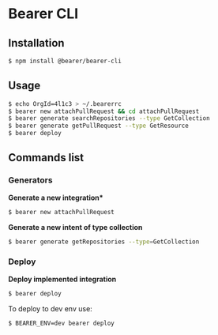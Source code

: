 # Bearer CLI

## Installation

```bash
$ npm install @bearer/bearer-cli
```

## Usage

```bash
$ echo OrgId=4l1c3 > ~/.bearerrc
$ bearer new attachPullRequest && cd attachPullRequest
$ bearer generate searchRepositories --type GetCollection
$ bearer generate getPullRequest --type GetResource
$ bearer deploy
```

## Commands list

### Generators

**Generate a new integration\***

```bash
$ bearer new attachPullRequest
```

**Generate a new intent of type collection**

```bash
$ bearer generate getRepositories --type=GetCollection
```

### Deploy

**Deploy implemented integration**

```bash
$ bearer deploy
```

To deploy to dev env use:

```bash
$ BEARER_ENV=dev bearer deploy
```
